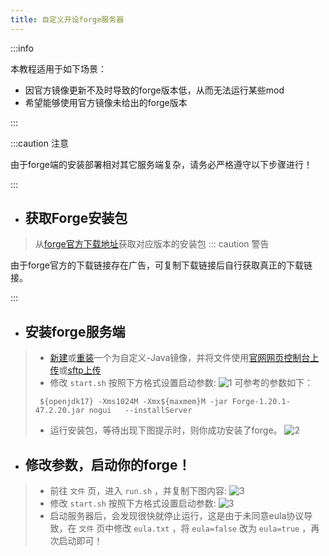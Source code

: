 ```yaml
---
title: 自定义开设forge服务器
---
```

   
:::info
   
本教程适用于如下场景：   
- 因官方镜像更新不及时导致的forge版本低，从而无法运行某些mod
- 希望能够使用官方镜像未给出的forge版本
   
:::
      
:::caution 注意
   
由于forge端的安装部署相对其它服务端复杂，请务必严格遵守以下步骤进行！
   
:::


- ## 获取Forge安装包
   
>从[forge官方下载地址](https://files.minecraftforge.net/net/minecraftforge/forge/)获取对应版本的安装包
::: caution 警告
   
由于forge官方的下载链接存在广告，可复制下载链接后自行获取真正的下载链接。
   
:::
   
- ## 安装forge服务端
   
> - [新建](../10-createserver.md)或[重装](../15-reinstall.md)一个为自定义-Java镜像，并将文件使用[官网网页控制台上传](../11-upload.md)或[sftp上传](../30-sftp.md)
> - 修改 `start.sh` 按照下方格式设置启动参数:
> ![1](/img/pages/MCJE-202-forgeinstall-1.png)
> 可参考的参数如下：
> ```
>  ${openjdk17} -Xms1024M -Xmx${maxmem}M -jar Forge-1.20.1-47.2.20.jar nogui   --installServer
> ```
> - 运行安装包，等待出现下图提示时，则你成功安装了forge。
> ![2](/img/pages/MCJE-202-forgeinstall-2.png)
   
- ## 修改参数，启动你的forge！
       
> - 前往 `文件` 页，进入 `run.sh` ，并复制下图内容:
> ![3](/img/pages/MCJE-202-forgeinstall-3.png)
> - 修改 `start.sh` 按照下方格式设置启动参数:
> ![3](/img/pages/MCJE-202-forgeinstall-4.png)
> - 启动服务器后，会发现很快就停止运行，这是由于未同意eula协议导致，在 `文件` 页中修改 `eula.txt` ，将 `eula=false` 改为 `eula=true` ，再次启动即可！
 

